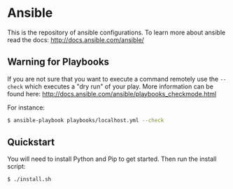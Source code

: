 # Ansible

This is the repository of ansible configurations. To learn more about ansible
read the docs: http://docs.ansible.com/ansible/

## Warning for Playbooks

If you are not sure that you want to execute a command remotely use the `--check`
which executes a "dry run" of your play.  More information can be found here:
http://docs.ansible.com/ansible/playbooks_checkmode.html

For instance:

```sh
$ ansible-playbook playbooks/localhost.yml --check
```

## Quickstart

You will need to install Python and Pip to get started.  Then run the install
script:

```sh
$ ./install.sh
```
